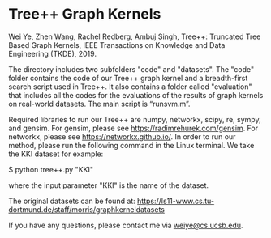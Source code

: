 # Tree++ Graph Kernels

Wei Ye, Zhen Wang, Rachel Redberg, Ambuj Singh, Tree++: Truncated Tree Based Graph Kernels, IEEE Transactions on Knowledge and Data Engineering (TKDE), 2019.

The directory includes two subfolders "code" and "datasets". The "code" folder contains the code of our Tree++ graph kernel and a breadth-first search script used in Tree++. It also contains a folder called "evaluation" that includes all the codes for the evaluations of the results of graph kernels on real-world datasets. The main script is “runsvm.m”.

Required libraries to run our Tree++ are numpy, networkx, scipy, re, sympy, and gensim. For gensim, please see https://radimrehurek.com/gensim. For networkx, please see https://networkx.github.io/. In order to run our method, please run the following command in the Linux terminal. We take the KKI dataset for example:

$ python tree++.py "KKI"

where the input parameter "KKI" is the name of the dataset.

The original datasets can be found at: https://ls11-www.cs.tu-dortmund.de/staff/morris/graphkerneldatasets

If you have any questions, please contact me via weiye@cs.ucsb.edu.
